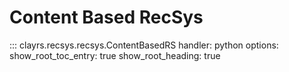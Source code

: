 # Content Based RecSys

::: clayrs.recsys.recsys.ContentBasedRS
    handler: python
    options:
        show_root_toc_entry: true
        show_root_heading: true
